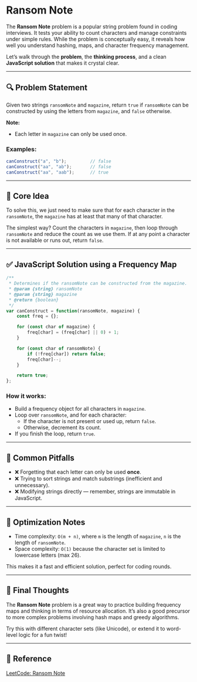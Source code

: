 # Ransom Note

The **Ransom Note** problem is a popular string problem found in coding interviews. It tests your ability to count characters and manage constraints under simple rules. While the problem is conceptually easy, it reveals how well you understand hashing, maps, and character frequency management.

Let’s walk through the **problem**, the **thinking process**, and a clean **JavaScript solution** that makes it crystal clear.

---

## 🔍 Problem Statement

Given two strings `ransomNote` and `magazine`, return `true` if `ransomNote` can be constructed by using the letters from `magazine`, and `false` otherwise.

**Note:**
- Each letter in `magazine` can only be used once.

### Examples:
```js
canConstruct("a", "b");         // false
canConstruct("aa", "ab");       // false
canConstruct("aa", "aab");      // true
```

---

## 🧠 Core Idea

To solve this, we just need to make sure that for each character in the `ransomNote`, the `magazine` has at least that many of that character.

The simplest way? Count the characters in `magazine`, then loop through `ransomNote` and reduce the count as we use them. If at any point a character is not available or runs out, return `false`.

---

## ✅ JavaScript Solution using a Frequency Map

```js
/**
 * Determines if the ransomNote can be constructed from the magazine.
 * @param {string} ransomNote
 * @param {string} magazine
 * @return {boolean}
 */
var canConstruct = function(ransomNote, magazine) {
    const freq = {};

    for (const char of magazine) {
        freq[char] = (freq[char] || 0) + 1;
    }

    for (const char of ransomNote) {
        if (!freq[char]) return false;
        freq[char]--;
    }

    return true;
};
```

### How it works:
- Build a frequency object for all characters in `magazine`.
- Loop over `ransomNote`, and for each character:
  - If the character is not present or used up, return `false`.
  - Otherwise, decrement its count.
- If you finish the loop, return `true`.

---

## 🚫 Common Pitfalls

- ❌ Forgetting that each letter can only be used **once**.
- ❌ Trying to sort strings and match substrings (inefficient and unnecessary).
- ❌ Modifying strings directly — remember, strings are immutable in JavaScript.

---

## 🧩 Optimization Notes

- Time complexity: `O(m + n)`, where `m` is the length of `magazine`, `n` is the length of `ransomNote`.
- Space complexity: `O(1)` because the character set is limited to lowercase letters (max 26).

This makes it a fast and efficient solution, perfect for coding rounds.

---

## 🧠 Final Thoughts

The **Ransom Note** problem is a great way to practice building frequency maps and thinking in terms of resource allocation. It’s also a good precursor to more complex problems involving hash maps and greedy algorithms.

Try this with different character sets (like Unicode), or extend it to word-level logic for a fun twist!

---

## 🔗 Reference

[LeetCode: Ransom Note](https://leetcode.com/problems/ransom-note/)
